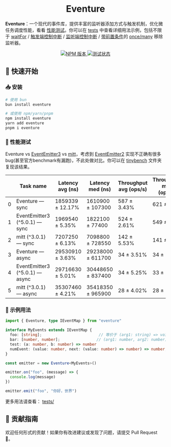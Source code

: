 <h1 align="center">Eventure</h1>

<a align="center">
<b>Eventure</b>：一个现代的事件库，提供丰富的监听器添加方式与触发机制，优化微任务调度性能，看看 <a href="#-性能测试">性能测试</a>。你可以在 <a href="./tests/">tests</a> 中查看详细用法示例，包括不限于 <a href="./tests/waitFor.test.ts">waitFor</a> / <a href="./tests/fire.test.ts">触发端控制中断</a> / <a href="./tests/waterfall.test.ts">监听端控制中断</a> / <a href="./tests/when.test.ts">带前置条件</a>的 <a href="./tests/once.test.ts">once/many</a> 移除监听器</a>。
</a>

<p align="center">
  <a href="https://www.npmjs.com/package/eventure">
    <img src="https://img.shields.io/npm/v/eventure?style=flat-square" alt="NPM 版本">
  </a>
  <a href="https://github.com/Kokoro-js/Eventure/actions/workflows/test.yml">
    <img src="https://github.com/Kokoro-js/Eventure/actions/workflows/test.yml/badge.svg" alt="测试状态">
  </a>
</p>

## 🚀 快速开始

### 📥 安装

```bash
# 使用 bun
bun install eventure

# 或使用 npm/yarn/pnpm
npm install eventure
yarn add eventure
pnpm i eventure
```

### 🚀 性能测试

Eventure vs [EventEmitter3](https://github.com/primus/eventemitter3) vs [mitt](https://github.com/developit/mitt)，考虑到 [EventEmitter2](https://github.com/EventEmitter2/EventEmitter2) 实现不正确有很多 bug(甚至官方benchmark有漏跑)，不此处做对比。你可以在 [tinybench](./tinybench/) 文件夹复现该结果。

|   | Task name                      | Latency avg (ns) | Latency med (ns)  | Throughput avg (ops/s) | Throughput med (ops/s) | Samples |
|---|-------------------------------|------------------|-------------------|-------------------------|-------------------------|---------|
| 0 | Eventure — sync               | 1859339 ± 12.17% | 1610900 ± 107300  | 587 ± 3.43%             | 621 ± 44               | 108     |
| 1 | EventEmitter3 (^5.0.1) — sync | 1969540 ± 5.35%  | 1822100 ± 77400   | 524 ± 2.61%             | 549 ± 24               | 102     |
| 2 | mitt (^3.0.1) — sync          | 7207250 ± 6.13%  | 7098800 ± 728550  | 142 ± 5.53%             | 141 ± 16               | 28      |
| 3 | Eventure — async              | 29530910 ± 3.63% | 29238000 ± 611700 | 34 ± 3.51%              | 34 ± 1                 | 10      |
| 4 | EventEmitter3 (^5.0.1) — async| 29716630 ± 5.01% | 30448650 ± 837400 | 34 ± 5.25%              | 33 ± 1                 | 10      |
| 5 | mitt (^3.0.1) — async         | 35307460 ± 4.21% | 35418350 ± 965900 | 28 ± 4.02%              | 28 ± 1                 | 10      |

### 🧪 示例用法

```ts
import { Eventure, type IEventMap } from "eventure"

interface MyEvents extends IEventMap {
  foo: [string];                         // 等价于 (arg1: string) => void
  bar: [number, number];                // (arg1: number, arg2: number) => void
  test: (a: number, b: number) => number
  numEvent: (value: number, next: (value: number) => number) => number;
}

const emitter = new Eventure<MyEvents>()

emitter.on("foo", (message) => {
  console.log(message)
})

emitter.emit("foo", "你好，世界")
```

更多用法请查看： [tests/](./tests/)

## 🤝 贡献指南

欢迎任何形式的贡献！如果你有改进建议或发现了问题，请提交 Pull Request 🙌。